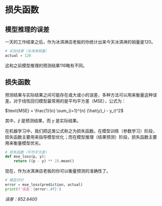 # 损失函数

## 模型推理的误差

一天的工作结束之后，作为冰淇淋店老板的你统计出来今天冰淇淋的销量是120。

```python
# 实际结果（冰淇淋销量）
actual = 120
```

这和之前模型推理的预测结果116略有不同。

## 损失函数

预测结果与实际结果之间可能存在或大或小的误差，多种方法可以用来衡量这种误差。对于线性回归模型最常用的是平均平方差（MSE），公式为：

$\text{MSE} = \frac{1}{n} \sum_{i=1}^{n} (\hat{y}_i - y_i)^2$

其中，$\hat{y}$ 是预测结果，而 $y$ 是实际结果。 

在机器学习中，我们把这类公式称之为损失函数。在模型训练（参数学习）阶段，损失函数主要用来指导模型优化；而在模型推理（结果预测）阶段，损失函数主要用来衡量模型优劣。

```python
# 损失函数（平均平方差）
def mse_loss(p, y):
    return ((p - y) ** 2).mean()
```

现在，作为冰淇淋店老板的你可以衡量预测的准确性了。

```python
# 模型评价
error = mse_loss(prediction, actual)
print(f'误差：{error:.4f}')
```
*误差：852.6400*
